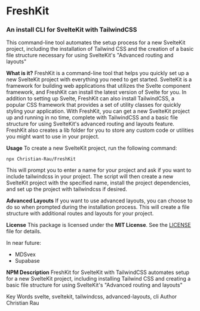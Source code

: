 # FreshKit

### An install CLI for SvelteKit with TailwindCSS

This command-line tool automates the setup process for a new SvelteKit
project, including the installation of Tailwind CSS and the creation of
a basic file structure necessary for using SvelteKit's "Advanced routing and layouts"

**What is it?**
FreshKit is a command-line tool that helps you quickly set up a new
SvelteKit project with everything you need to get started. SvelteKit is
a framework for building web applications that utilizes the Svelte
component framework, and FreshKit can install the latest version of
Svelte for you. In addition to setting up Svelte, FreshKit can also
install TailwindCSS, a popular CSS framework that provides a set of
utility classes for quickly styling your application. With FreshKit,
you can get a new SvelteKit project up and running in no time,
complete with TailwindCSS and a basic file structure for using
SvelteKit's advanced routing and layouts feature. FreshKit also creates
a lib folder for you to store any custom code or utilities you might
want to use in your project.

**Usage**
To create a new SvelteKit project, run the following command:

`npx Christian-Rau/FreshKit`

This will prompt you to enter a name for your project and ask if you want to include tailwindcss in your project. The script will then create a new SvelteKit project with the specified name, install the project dependencies, and set up the project with tailwindcss if desired.

**Advanced Layouts**
If you want to use advanced layouts, you can choose to do so when prompted during the installation process. This will create a file structure with additional routes and layouts for your project.

**License**
This package is licensed under the **MIT License**. See the [LICENSE](LICENSE) file for details.

In near future:

- MDSvex
- Supabase

**NPM Description**
FreshKit for SvelteKit with TailwindCSS automates setup for a new SvelteKit project, including installing Tailwind CSS and creating a basic file structure for using SvelteKit's "Advanced routing and layouts"

Key Words
svelte, sveltekit, tailwindcss, advanced-layouts, cli
Author Christian Rau
